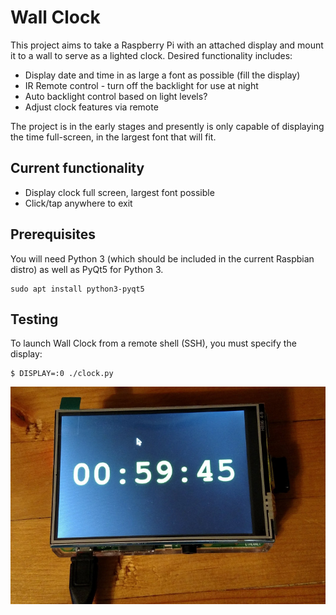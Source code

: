 # Wall Clock

This project aims to take a Raspberry Pi with an attached display and mount it
to a wall to serve as a lighted clock. Desired functionality includes:

 - Display date and time in as large a font as possible (fill the display)
 - IR Remote control - turn off the backlight for use at night
 - Auto backlight control based on light levels?
 - Adjust clock features via remote

The project is in the early stages and presently is only capable of displaying
the time full-screen, in the largest font that will fit.

## Current functionality

 - Display clock full screen, largest font possible
 - Click/tap anywhere to exit

## Prerequisites

You will need Python 3 (which should be included in the current Raspbian distro)
as well as PyQt5 for Python 3.

```
sudo apt install python3-pyqt5
```

## Testing

To launch Wall Clock from a remote shell (SSH), you must specify the display:

```
$ DISPLAY=:0 ./clock.py
```

![WallClock action shot](https://raw.githubusercontent.com/QBFreak/WallClock/master/WallClock.jpg)

